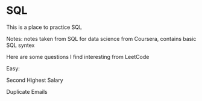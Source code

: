 # SQL

This is a place to practice SQL

Notes: notes taken from SQL for data science from Coursera, contains basic SQL syntex

Here are some questions I find interesting from LeetCode

Easy: 

Second Highest Salary

Duplicate Emails
